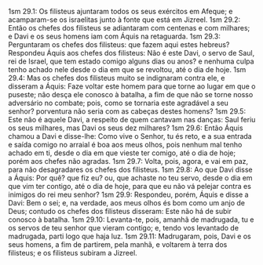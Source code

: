 1sm 29.1: Os filisteus ajuntaram todos os seus exércitos em Afeque; e acamparam-se os israelitas junto à fonte que está em Jizreel.
1sm 29.2: Então os chefes dos filisteus se adiantaram com centenas e com milhares; e Davi e os seus homens iam com Áquis na retaguarda.
1sm 29.3: Perguntaram os chefes dos filisteus: que fazem aqui estes hebreus? Respondeu Áquis aos chefes dos filisteus: Não é este Davi, o servo de Saul, rei de Israel, que tem estado comigo alguns dias ou anos? e nenhuma culpa tenho achado nele desde o dia em que se revoltou, até o dia de hoje.
1sm 29.4: Mas os chefes dos filisteus muito se indignaram contra ele, e disseram a Áquis: Faze voltar este homem para que torne ao lugar em que o puseste; não desça ele conosco à batalha, a fim de que não se torne nosso adversário no combate; pois, como se tornaria este agradável a seu senhor? porventura não seria com as cabeças destes homens?
1sm 29.5: Este não é aquele Davi, a respeito de quem cantavam nas danças: Saul feriu os seus milhares, mas Davi os seus dez milhares?
1sm 29.6: Então Áquis chamou a Davi e disse-lhe: Como vive o Senhor, tu és reto, e a sua entrada e saída comigo no arraial é boa aos meus olhos, pois nenhum mal tenho achado em ti, desde o dia em que vieste ter comigo, até o dia de hoje; porém aos chefes não agradas.
1sm 29.7: Volta, pois, agora, e vai em paz, para não desagradares os chefes dos filisteus.
1sm 29.8: Ao que Davi disse a Áquis: Por quê? que fiz eu? ou, que achaste no teu servo, desde o dia em que vim ter contigo, até o dia de hoje, para que eu não vá pelejar contra es inimigos do rei meu senhor?
1sm 29.9: Respondeu, porém, Áquis e disse a Davi: Bem o sei; e, na verdade, aos meus olhos és bom como um anjo de Deus; contudo os chefes dos filisteus disseram: Este não há de subir conosco à batalha.
1sm 29.10: Levanta-te, pois, amanhã de madrugada, tu e os servos de teu senhor que vieram contigo; e, tendo vos levantado de madrugada, parti logo que haja luz.
1sm 29.11: Madrugaram, pois, Davi e os seus homens, a fim de partirem, pela manhã, e voltarem à terra dos filisteus; e os filisteus subiram a Jizreel.
